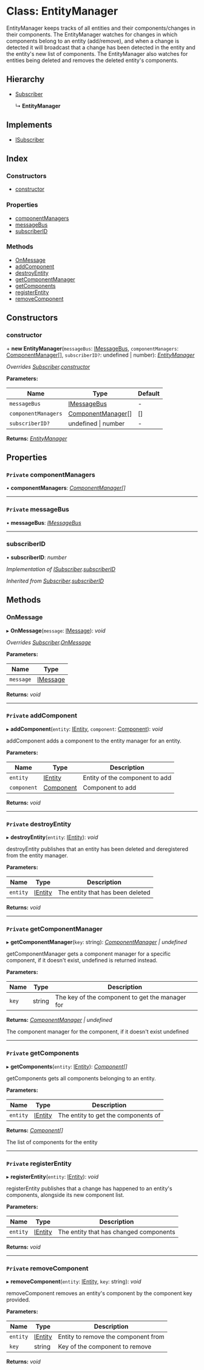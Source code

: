 
# Class: EntityManager

EntityManager keeps tracks of all entities and their components/changes in their components.
The EntityManager watches for changes in which components belong to an entity (add/remove), and
when a change is detected it will broadcast that a change has been detected in the entity and the
entity's new list of components.
The EntityManager also watches for entities being deleted and removes the deleted entity's
components.

## Hierarchy

* [Subscriber](subscriber.md)

  ↳ **EntityManager**

## Implements

* [ISubscriber](../interfaces/isubscriber.md)

## Index

### Constructors

* [constructor](entitymanager.md#constructor)

### Properties

* [componentManagers](entitymanager.md#private-componentmanagers)
* [messageBus](entitymanager.md#private-messagebus)
* [subscriberID](entitymanager.md#subscriberid)

### Methods

* [OnMessage](entitymanager.md#onmessage)
* [addComponent](entitymanager.md#private-addcomponent)
* [destroyEntity](entitymanager.md#private-destroyentity)
* [getComponentManager](entitymanager.md#private-getcomponentmanager)
* [getComponents](entitymanager.md#private-getcomponents)
* [registerEntity](entitymanager.md#private-registerentity)
* [removeComponent](entitymanager.md#private-removecomponent)

## Constructors

###  constructor

\+ **new EntityManager**(`messageBus`: [IMessageBus](../interfaces/imessagebus.md), `componentManagers`: [ComponentManager](componentmanager.md)[], `subscriberID?`: undefined | number): *[EntityManager](entitymanager.md)*

*Overrides [Subscriber](subscriber.md).[constructor](subscriber.md#constructor)*

**Parameters:**

Name | Type | Default |
------ | ------ | ------ |
`messageBus` | [IMessageBus](../interfaces/imessagebus.md) | - |
`componentManagers` | [ComponentManager](componentmanager.md)[] | [] |
`subscriberID?` | undefined &#124; number | - |

**Returns:** *[EntityManager](entitymanager.md)*

## Properties

### `Private` componentManagers

• **componentManagers**: *[ComponentManager](componentmanager.md)[]*

___

### `Private` messageBus

• **messageBus**: *[IMessageBus](../interfaces/imessagebus.md)*

___

###  subscriberID

• **subscriberID**: *number*

*Implementation of [ISubscriber](../interfaces/isubscriber.md).[subscriberID](../interfaces/isubscriber.md#subscriberid)*

*Inherited from [Subscriber](subscriber.md).[subscriberID](subscriber.md#subscriberid)*

## Methods

###  OnMessage

▸ **OnMessage**(`message`: [IMessage](../interfaces/imessage.md)): *void*

*Overrides [Subscriber](subscriber.md).[OnMessage](subscriber.md#abstract-onmessage)*

**Parameters:**

Name | Type |
------ | ------ |
`message` | [IMessage](../interfaces/imessage.md) |

**Returns:** *void*

___

### `Private` addComponent

▸ **addComponent**(`entity`: [IEntity](../interfaces/ientity.md), `component`: [Component](component.md)): *void*

addComponent adds a component to the entity manager for an entity.

**Parameters:**

Name | Type | Description |
------ | ------ | ------ |
`entity` | [IEntity](../interfaces/ientity.md) | Entity of the component to add |
`component` | [Component](component.md) | Component to add  |

**Returns:** *void*

___

### `Private` destroyEntity

▸ **destroyEntity**(`entity`: [IEntity](../interfaces/ientity.md)): *void*

destroyEntity publishes that an entity has been deleted and deregistered from the entity manager.

**Parameters:**

Name | Type | Description |
------ | ------ | ------ |
`entity` | [IEntity](../interfaces/ientity.md) | The entity that has been deleted  |

**Returns:** *void*

___

### `Private` getComponentManager

▸ **getComponentManager**(`key`: string): *[ComponentManager](componentmanager.md) | undefined*

getComponentManager gets a component manager for a specific component, if it doesn't exist,
undefined is returned instead.

**Parameters:**

Name | Type | Description |
------ | ------ | ------ |
`key` | string | The key of the component to get the manager for |

**Returns:** *[ComponentManager](componentmanager.md) | undefined*

The component manager for the component, if it doesn't exist undefined

___

### `Private` getComponents

▸ **getComponents**(`entity`: [IEntity](../interfaces/ientity.md)): *[Component](component.md)[]*

getComponents gets all components belonging to an entity.

**Parameters:**

Name | Type | Description |
------ | ------ | ------ |
`entity` | [IEntity](../interfaces/ientity.md) | The entity to get the components of |

**Returns:** *[Component](component.md)[]*

The list of components for the entity

___

### `Private` registerEntity

▸ **registerEntity**(`entity`: [IEntity](../interfaces/ientity.md)): *void*

registerEntity publishes that a change has happened to an entity's components, alongside its new
component list.

**Parameters:**

Name | Type | Description |
------ | ------ | ------ |
`entity` | [IEntity](../interfaces/ientity.md) | The entity that has changed components  |

**Returns:** *void*

___

### `Private` removeComponent

▸ **removeComponent**(`entity`: [IEntity](../interfaces/ientity.md), `key`: string): *void*

removeComponent removes an entity's component by the component key provided.

**Parameters:**

Name | Type | Description |
------ | ------ | ------ |
`entity` | [IEntity](../interfaces/ientity.md) | Entity to remove the component from |
`key` | string | Key of the component to remove  |

**Returns:** *void*
